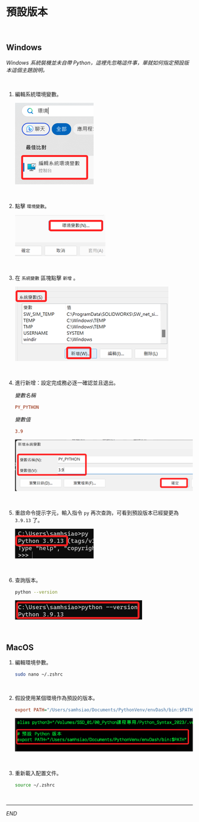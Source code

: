 # 預設版本

<br>

## Windows

_Windows 系統裝機並未自帶 Python，這裡先忽略這件事，單就如何指定預設版本這個主題說明。_

<br>

1. 編輯系統環境變數。

    ![](images/img_05.png)

<br>

2. 點擊 `環境變數`。

    ![](images/img_06.png)

<br>

3. 在 `系統變數` 區塊點擊 `新增` 。

    ![](images/img_07.png)

<br>

4. 進行新增：設定完成務必逐一確認並且退出。

    _變數名稱_
    ```ini
    PY_PYTHON
    ```
    _變數值_
    ```ini
    3.9
    ```

    ![](images/img_08.png)

<br>

5. 重啟命令提示字元，輸入指令 `py` 再次查詢，可看到預設版本已經變更為 `3.9.13` 了。

    ![](images/img_09.png)

<br>

6. 查詢版本。

    ```bash
    python --version
    ```

    ![](images/img_10.png)

<br>

## MacOS

1. 編輯環境參數。

    ```bash
    sudo nano ~/.zshrc
    ```

<br>

2. 假設使用某個環境作為預設的版本。

    ```ini
    export PATH="/Users/samhsiao/Documents/PythonVenv/envDash/bin:$PATH"   
    ```
    
    ![](images/img_11.png)

<br>

3. 重新載入配置文件。

    ```bash
    source ~/.zshrc
    ```


<br>

---

_END_